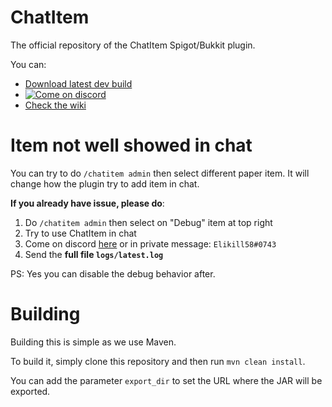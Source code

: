 # ChatItem

The official repository of the ChatItem Spigot/Bukkit plugin.

You can:

- [Download latest dev build](https://nightly.link/dadus33-plugins/ChatItem/workflows/build/v2/ChatItem.jar.zip)
- [ ![Come on discord](https://img.shields.io/badge/chat-on_discord-7289da.svg) ](https://discord.gg/yng5PPf62h)
- [Check the wiki](https://github.com/dadus33-plugins/ChatItem/wiki)

# Item not well showed in chat

You can try to do `/chatitem admin` then select different paper item. It will change how the plugin try to add item in chat.

**If you already have issue, please do**:
1) Do `/chatitem admin` then select on "Debug" item at top right
2) Try to use ChatItem in chat
3) Come on discord [here](https://discord.gg/yng5PPf62h) or in private message: `Elikill58#0743`
4) Send the **full file `logs/latest.log`**

PS: Yes you can disable the debug behavior after.

# Building

Building this is simple as we use Maven.

To build it, simply clone this repository and then run `mvn clean install`.

You can add the parameter `export_dir` to set the URL where the JAR will be exported.
